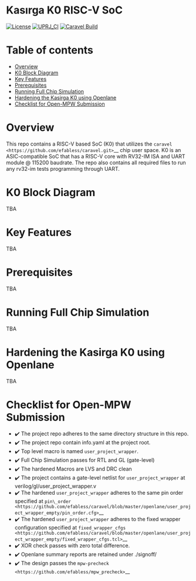 # Kasırga K0 RISC-V SoC

[![License](https://img.shields.io/badge/License-Apache%202.0-blue.svg)](https://opensource.org/licenses/Apache-2.0) [![UPRJ_CI](https://github.com/efabless/caravel_project_example/actions/workflows/user_project_ci.yml/badge.svg)](https://github.com/efabless/caravel_project_example/actions/workflows/user_project_ci.yml) [![Caravel Build](https://github.com/efabless/caravel_project_example/actions/workflows/caravel_build.yml/badge.svg)](https://github.com/efabless/caravel_project_example/actions/workflows/caravel_build.yml)


Table of contents
=================

- [Overview](#overview)
- [K0 Block Diagram](#k0-block-diagram)
- [Key Features](#key-features)
- [Prerequisites](#prerequisites)
- [Running Full Chip Simulation](#tests)
- [Hardening the Kasirga K0 using Openlane](#hardening)
- [Checklist for Open-MPW Submission](#checklist)


Overview
========

This repo contains a RISC-V based SoC (K0) that utilizes the
`caravel <https://github.com/efabless/caravel.git>`__ chip user space.
K0 is an ASIC-compatible SoC that has a RISC-V core with RV32-IM ISA and UART module @ 115200 baudrate. The
repo also contains all required files to run any rv32-im tests programming through UART.



# K0 Block Diagram

TBA


# Key Features

TBA


# Prerequisites

TBA

# Running Full Chip Simulation

TBA

# Hardening the Kasirga K0 using Openlane

TBA

# Checklist for Open-MPW Submission

-  ✔️ The project repo adheres to the same directory structure in this
   repo.
-  ✔️ The project repo contain info.yaml at the project root.
-  ✔️ Top level macro is named ``user_project_wrapper``.
-  ✔️ Full Chip Simulation passes for RTL and GL (gate-level)
-  ✔️ The hardened Macros are LVS and DRC clean
-  ✔️ The project contains a gate-level netlist for ``user_project_wrapper`` at verilog/gl/user_project_wrapper.v
-  ✔️ The hardened ``user_project_wrapper`` adheres to the same pin
   order specified at
   `pin\_order <https://github.com/efabless/caravel/blob/master/openlane/user_project_wrapper_empty/pin_order.cfg>`__
-  ✔️ The hardened ``user_project_wrapper`` adheres to the fixed wrapper configuration specified at `fixed_wrapper_cfgs <https://github.com/efabless/caravel/blob/master/openlane/user_project_wrapper_empty/fixed_wrapper_cfgs.tcl>`__
-  ✔️ XOR check passes with zero total difference.
-  ✔️ Openlane summary reports are retained under ./signoff/
-  ✔️ The design passes the `mpw-precheck <https://github.com/efabless/mpw_precheck>`__ 

